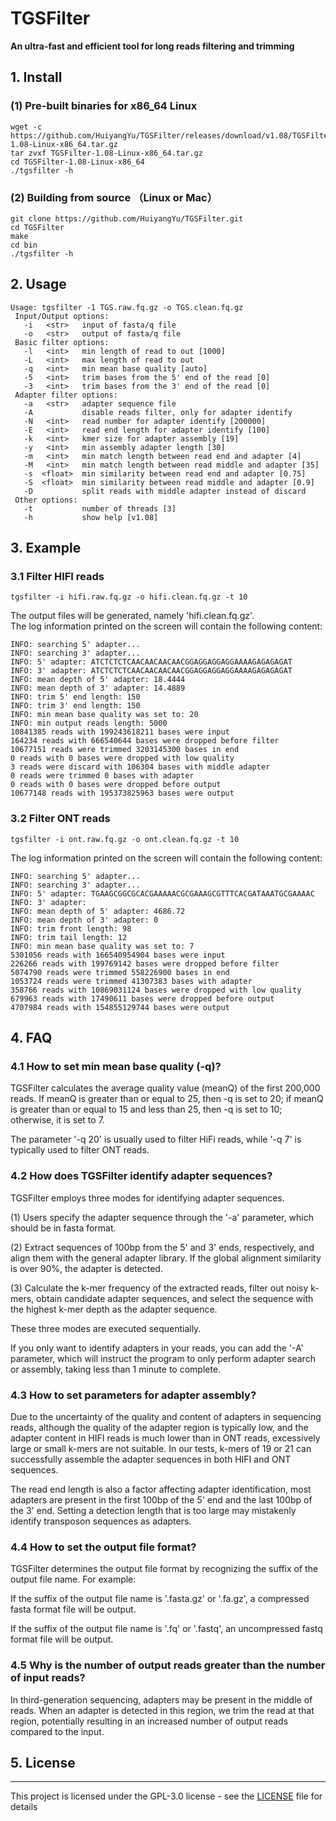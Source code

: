 # TGSFilter
<b> An ultra-fast and efficient tool for long reads filtering and trimming</b>

##  1. Install
### (1) Pre-built binaries for x86_64 Linux
```
wget -c https://github.com/HuiyangYu/TGSFilter/releases/download/v1.08/TGSFilter-1.08-Linux-x86_64.tar.gz
tar zvxf TGSFilter-1.08-Linux-x86_64.tar.gz
cd TGSFilter-1.08-Linux-x86_64
./tgsfilter -h
```
### (2) Building from source （Linux or Mac）
```
git clone https://github.com/HuiyangYu/TGSFilter.git
cd TGSFilter
make
cd bin
./tgsfilter -h
```
## 2. Usage
```
Usage: tgsfilter -1 TGS.raw.fq.gz -o TGS.clean.fq.gz
 Input/Output options:
   -i	<str>   input of fasta/q file
   -o	<str>   output of fasta/q file
 Basic filter options:
   -l	<int>   min length of read to out [1000]
   -L	<int>   max length of read to out
   -q	<int>   min mean base quality [auto]
   -5	<int>   trim bases from the 5' end of the read [0]
   -3	<int>   trim bases from the 3' end of the read [0]
 Adapter filter options:
   -a	<str>   adapter sequence file 
   -A           disable reads filter, only for adapter identify
   -N	<int>   read number for adapter identify [200000]
   -E	<int>   read end length for adapter identify [100]
   -k	<int>   kmer size for adapter assembly [19]
   -y	<int>   min assembly adapter length [30]
   -m	<int>   min match length between read end and adapter [4]
   -M	<int>   min match length between read middle and adapter [35]
   -s  <float>  min similarity between read end and adapter [0.75]
   -S  <float>  min similarity between read middle and adapter [0.9]
   -D           split reads with middle adapter instead of discard
 Other options:
   -t           number of threads [3]
   -h           show help [v1.08]
```
## 3. Example

### 3.1 Filter HIFI reads
```
tgsfilter -i hifi.raw.fq.gz -o hifi.clean.fq.gz -t 10
```
The output files will be generated, namely 'hifi.clean.fq.gz'. <br>
The log information printed on the screen will contain the following content:
```
INFO: searching 5' adapter...
INFO: searching 3' adapter...
INFO: 5' adapter: ATCTCTCTCAACAACAACAACGGAGGAGGAGGAAAAGAGAGAGAT
INFO: 3' adapter: ATCTCTCTCAACAACAACAACGGAGGAGGAGGAAAAGAGAGAGAT
INFO: mean depth of 5' adapter: 18.4444
INFO: mean depth of 3' adapter: 14.4889
INFO: trim 5' end length: 150
INFO: trim 3' end length: 150
INFO: min mean base quality was set to: 20
INFO: min output reads length: 5000
10841385 reads with 199243618211 bases were input
164234 reads with 666540644 bases were dropped before filter
10677151 reads were trimmed 3203145300 bases in end
0 reads with 0 bases were dropped with low quality
3 reads were discard with 106304 bases with middle adapter
0 reads were trimmed 0 bases with adapter
0 reads with 0 bases were dropped before output
10677148 reads with 195373825963 bases were output
```
### 3.2 Filter ONT reads
```
tgsfilter -i ont.raw.fq.gz -o ont.clean.fq.gz -t 10
```
The log information printed on the screen will contain the following content:
```
INFO: searching 5' adapter...
INFO: searching 3' adapter...
INFO: 5' adapter: TGAAGCGGCGCACGAAAAACGCGAAAGCGTTTCACGATAAATGCGAAAAC
INFO: 3' adapter: 
INFO: mean depth of 5' adapter: 4686.72
INFO: mean depth of 3' adapter: 0
INFO: trim front length: 98
INFO: trim tail length: 12
INFO: min mean base quality was set to: 7
5301056 reads with 166540954904 bases were input
226266 reads with 199769142 bases were dropped before filter
5074790 reads were trimmed 558226900 bases in end
1053724 reads were trimmed 41307383 bases with adapter
358766 reads with 10869031124 bases were dropped with low quality
679963 reads with 17490611 bases were dropped before output
4707984 reads with 154855129744 bases were output
```
## 4. FAQ
### 4.1 How to set min mean base quality (-q)?
TGSFilter calculates the average quality value (meanQ) of the first 200,000 reads. If meanQ is greater than or equal to 25, then -q is set to 20; if meanQ is greater than or equal to 15 and less than 25, then -q is set to 10; otherwise, it is set to 7.<br>

The parameter '-q 20' is usually used to filter HiFi reads, while '-q 7' is typically used to filter ONT reads.<br>

### 4.2 How does TGSFilter identify adapter sequences?
TGSFilter employs three modes for identifying adapter sequences.<br>

(1) Users specify the adapter sequence through the '-a' parameter, which should be in fasta format.<br>

(2) Extract sequences of 100bp from the 5' and 3' ends, respectively, and align them with the general adapter library. If the global alignment similarity is over 90%, the adapter is detected.<br>

(3) Calculate the k-mer frequency of the extracted reads, filter out noisy k-mers, obtain candidate adapter sequences, and select the sequence with the highest k-mer depth as the adapter sequence.<br>

These three modes are executed sequentially. <br>

If you only want to identify adapters in your reads, you can add the '-A' parameter, which will instruct the program to only perform adapter search or assembly, taking less than 1 minute to complete.

### 4.3 How to set parameters for adapter assembly?
Due to the uncertainty of the quality and content of adapters in sequencing reads, although the quality of the adapter region is typically low, and the adapter content in HIFI reads is much lower than in ONT reads, excessively large or small k-mers are not suitable. In our tests, k-mers of 19 or 21 can successfully assemble the adapter sequences in both HIFI and ONT sequences. <br>

The read end length is also a factor affecting adapter identification, most adapters are present in the first 100bp of the 5' end and the last 100bp of the 3' end. Setting a detection length that is too large may mistakenly identify transposon sequences as adapters.
### 4.4 How to set the output file format? 
TGSFilter determines the output file format by recognizing the suffix of the output file name. For example:<br>

If the suffix of the output file name is '.fasta.gz' or '.fa.gz', a compressed fasta format file will be output. <br>

If the suffix of the output file name is '.fq' or '.fastq', an uncompressed fastq format file will be output.<br>
### 4.5 Why is the number of output reads greater than the number of input reads? 
In third-generation sequencing, adapters may be present in the middle of reads. When an adapter is detected in this region, we trim the read at that region, potentially resulting in an increased number of output reads compared to the input.

## 5. License
-------

This project is licensed under the GPL-3.0 license - see the [LICENSE](LICENSE) file for details
